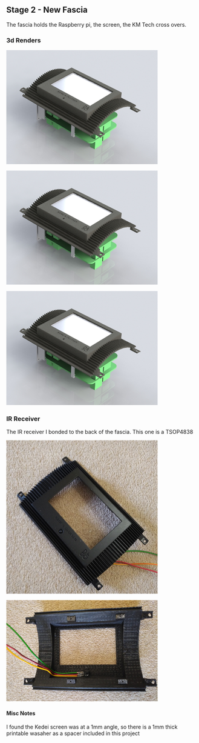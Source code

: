 ## Stage 2 - New Fascia

The fascia holds the Raspberry pi, the screen, the KM Tech cross overs.

### 3d Renders

![Alt text](./images/View1.jpg?raw=true "Render1")

![Alt text](./images/View1.jpg?raw=true "Render2")

![Alt text](./images/View1.jpg?raw=true "Render3")

### IR Receiver

The IR receiver I bonded to the back of the fascia. This one is a TSOP4838

![Alt text](./images/TSOP1.jpg?raw=true "TSOP1")

![Alt text](./images/TSOP2.jpg?raw=true "TSOP2")


#### Misc Notes

I found the Kedei screen was at a 1mm angle, so there is a 1mm thick printable wasaher as a spacer included in this project
